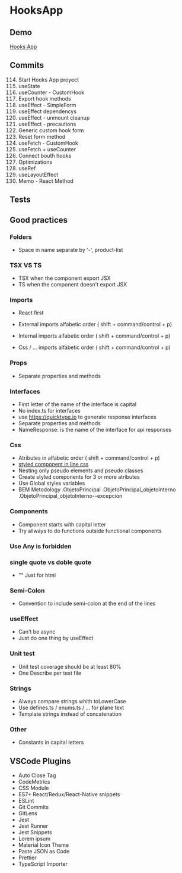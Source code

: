
# HooksApp

## Demo
[Hooks App]()

## Commits

114. Start Hooks App proyect
115. useState
116. useCounter - CustomHook
117. Export hook methods
118. useEffect - SimpleForm
119. useEffect dependencys
120. useEffect - unmount cleanup
121. useEffect - precautions
122. Generic custom hook form
123. Reset form method
124. useFetch - CustomHook
125. useFetch + useCounter
126. Connect bouth hooks
127. Optimizations
128. useRef
129. useLayoutEffect
130. Memo - React Method

## Tests



## Good practices

### Folders
- Space in name separate by '-', product-list

### TSX VS TS
- TSX when the component export JSX
- TS when the component doesn't export JSX

### Imports
- React first
- External imports alfabetic order ( shift + command/control + p)

- Internal imports alfabetic order ( shift + command/control + p)

- Css / ... imports alfabetic order ( shift + command/control + p)

### Props
- Separate properties and methods

### Interfaces
- First letter of the name of the interface is capital
- No index.ts for interfaces
- use https://quicktype.io to generate response interfaces
- Separate properties and methods
- NameResponse: is the name of the interface for api responses

### Css
- Atributes in alfabetic order ( shift + command/control + p)
- [styled component in line css](https://styled-components.com/docs/api#css)
- Nesting only pseudo elements and pseudo classes
- Create styled components for 3 or more atributes
- Use Global styles variables
- BEM Metodology
    .ObjetoPrincipal
    .ObjetoPrincipal_objetoInterno
    .ObjetoPrincipal_objetoInterno--excepcion

### Components
- Component starts with capital letter
- Try allways to do functions outside functional components

### Use Any is forbidden


### single quote vs doble quote
- "" Just for html

### Semi-Colon
- Convention to include semi-colon at the end of the lines

### useEffect
- Can't be async
- Just do one thing by useEffect

### Unit test
- Unit test coverage should be at least 80%
- One Describe per test file

### Strings
- Always compare strings whith toLowerCase
- Use defines.ts / enums.ts / ... for plane text
- Template strings instead of concatenation

### Other
- Constants in capital letters


## VSCode Plugins
- Auto Close Tag
- CodeMetrics
- CSS Module
- ES7+ React/Redux/React-Native snippets
- ESLint
- Git Commits
- GitLens
- Jest
- Jest Runner
- Jest Snippets
- Lorem ipsum
- Material Icon Theme
- Paste JSON as Code
- Prettier
- TypeScript Importer